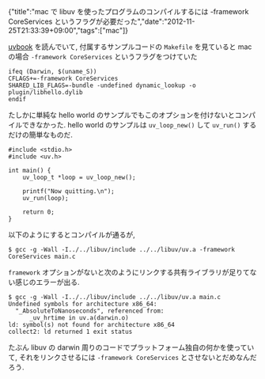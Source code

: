 {"title":"mac で libuv を使ったプログラムのコンパイルするには -framework CoreServices というフラグが必要だった","date":"2012-11-25T21:33:39+09:00","tags":["mac"]}

[uvbook](https://github.com/nikhilm/uvbook) を読んでいて, 付属するサンプルコードの `Makefile` を見ていると mac の場合 `-framework CoreServices` というフラグをつけていた

    ifeq (Darwin, $(uname_S))
    CFLAGS+=-framework CoreServices
    SHARED_LIB_FLAGS=-bundle -undefined dynamic_lookup -o plugin/libhello.dylib
    endif

たしかに単純な hello world のサンプルでもこのオプションを付けないとコンパイルできなかった. hello world のサンプルは `uv_loop_new()` して `uv_run()` するだけの簡単なものだ.

    #include <stdio.h>
    #include <uv.h>
    
    int main() {
        uv_loop_t *loop = uv_loop_new();
    
        printf("Now quitting.\n");
        uv_run(loop);
    
        return 0;
    }

以下のようにするとコンパイルが通るが,

    $ gcc -g -Wall -I../../libuv/include ../../libuv/uv.a -framework CoreServices main.c

`framework` オプションがないと次のようにリンクする共有ライブラリが足りてない感じのエラーが出る.

    $ gcc -g -Wall -I../../libuv/include ../../libuv/uv.a main.c
    Undefined symbols for architecture x86_64:
      "_AbsoluteToNanoseconds", referenced from:
          _uv_hrtime in uv.a(darwin.o)
    ld: symbol(s) not found for architecture x86_64
    collect2: ld returned 1 exit status

たぶん libuv の darwin 周りのコードでプラットフォーム独自の何かを使っていて, それをリンクさせるには `-framework CoreServices` とさせないとだめなんだろう.
